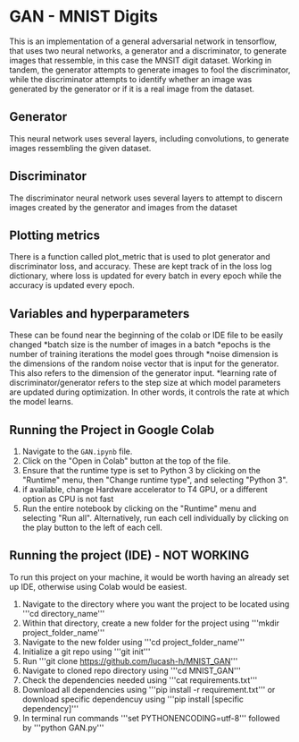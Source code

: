 # GAN - MNIST Digits
This is an implementation of a general adversarial network in tensorflow, that uses two neural networks, a generator and a discriminator, to generate images that ressemble, in this case the MNSIT digit dataset. Working in tandem, the generator attempts to generate images to fool the discriminator, while the discriminator attempts to identify whether an image was generated by the generator or if it is a real image from the dataset.

## Generator
This neural network uses several layers, including convolutions, to generate images ressembling the given dataset.

## Discriminator
The discriminator neural network uses several layers to attempt to discern images created by the generator and images from the dataset

## Plotting metrics
There is a function called plot_metric that is used to plot generator and discriminator loss, and accuracy.
These are kept track of in the loss log dictionary, where loss is updated for every batch in every epoch
while the accuracy is updated every epoch. 

## Variables and hyperparameters
These can be found near the beginning of the colab or IDE file to be easily changed
*batch size is the number of images in a batch
*epochs is the number of training iterations the model goes through
*noise dimension is the dimensions of the random noise vector that is input for the generator. This also refers to the dimension of the generator input.
*learning rate of discriminator/generator refers to the step size at which model parameters are updated during optimization. In other words, it controls the rate at which the model learns.

## Running the Project in Google Colab
1. Navigate to the `GAN.ipynb` file.
2. Click on the "Open in Colab" button at the top of the file.
3. Ensure that the runtime type is set to Python 3 by clicking on the "Runtime" menu, then "Change runtime type", and selecting "Python 3".
4. if available, change Hardware accelerator to T4 GPU, or a different option as CPU is not fast
5. Run the entire notebook by clicking on the "Runtime" menu and selecting "Run all". Alternatively, run each cell individually by clicking on the play button to the left of each cell.

## Running the project (IDE) - NOT WORKING
To run this project on your machine, it would be worth having an already set up IDE, otherwise using Colab would be easiest.
1. Navigate to the directory where you want the project to be located using '''cd directory_name'''
2. Within that directory, create a new folder for the project using '''mkdir project_folder_name'''
3. Navigate to the new folder using '''cd project_folder_name'''
4. Initialize a git repo using '''git init'''
5. Run '''git clone https://github.com/lucash-h/MNIST_GAN'''
6. Navigate to cloned repo directory using '''cd MNIST_GAN'''
7. Check the dependencies needed using '''cat requirements.txt'''
8. Download all dependencies using '''pip install -r requirement.txt''' or download specific dependencuy using '''pip install [specific dependency]'''
9. In terminal run commands '''set PYTHONENCODING=utf-8''' followed by '''python GAN.py'''

